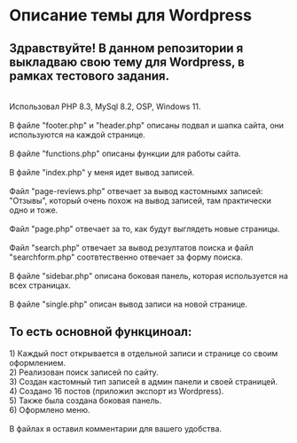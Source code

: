 <h1>Описание темы для Wordpress</h1>
<h2>Здравствуйте! В данном репозитории я выкладваю свою тему для Wordpress, в рамках тестового задания.</h2>
<br>Использовал PHP 8.3, MySql 8.2, OSP, Windows 11.<br>
<br>В файле "footer.php" и "header.php" описаны подвал и шапка сайта, они используются на каждой странице.<br>
<br>В файле "functions.php" описаны функции для работы сайта.<br>
<br>В файле "index.php" у меня идет вывод записей.<br>
<br>Файл "page-reviews.php" отвечает за вывод кастомнымх записей: "Отзывы", который очень похож на вывод записей, там практически одно и тоже.<br>
<br>Файл "page.php" отвечает за то, как будут выглядеть новые страницы.<br>
<br>Файл "search.php" отвечает за вывод резултатов поиска и файл "searchform.php" соотвтественно отвечает за форму поиска.<br>
<br>В файле "sidebar.php" описана боковая панель, которая используется на всех страницах.<br>
<br>В файле "single.php" описан вывод записи на новой странице.<br>
<h2>То есть основной функциноал:</h2>
1) Каждый пост открывается в отдельной записи и странице со своим оформлением.<br>
2) Реализован поиск записей по сайту.<br>
3) Создан кастомный тип записей в админ панели и своей страницей.<br>
4) Создано 16 постов (приложил экспорт из Wordpress).<br>
5) Также была создана боковая панель.<br>
6) Оформлено меню.<br>
<br>В файлах я оставил комментарии для вашего удобства.<br>
